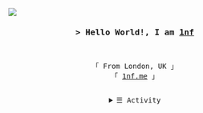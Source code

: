 ![](https://komarev.com/ghpvc/?username=evwltrs&style=flat-square)
<h3 align="center">
        <samp>&gt; Hello World!, I am
                <b><a target="_blank" href="https://1nf..me/">1nf</a></b>
        </samp>
</h3>
<br>

<p align="center">
        <!-- Organisation  -->
        <samp>
                「 From London, UK 」
                <br>
          「 <a href="https://1nf.me">1nf.me</a> 」
                <br>
                <br>
        </samp>
</p>

<!-- Details Section-->
<details align="center">
    <summary> <samp>&#9776; Activity</samp></summary>
    <p align="center">
        <br>
        <!-- Activity Widget -->
        <img alt="Evan W's github stats"
                src="https://github-readme-stats.vercel.app/api?username=evwltrs&show_icons=true&theme=radical&count_private=true" />
        <br>
    </p>
</details>
<br>
